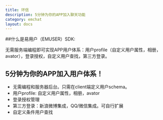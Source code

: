 ```yaml
---
title: 环信
description: 5分钟为你的APP加入聊天功能
category: emchat
layout: docs
---
```


##什么是易用户（EMUSER）SDK:

无需服务端编程即可实现APP用户体系：用户profile（自定义用户属性，相册，avator），登录授权，自定义用户查找，第三方登录。

## 5分钟为你的APP加入用户体系！ ##
- 无需编程和服务器后台。只需在client端定义用户schema。
- 用户profile: 自定义用户属性，相册，avator
- 登录授权管理
- 第三方登录：新浪微博集成，QQ/微信集成。可自行扩展
- 自定义条件用户查找


